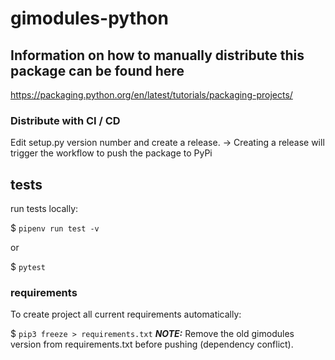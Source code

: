 # gimodules-python

## Information on how to manually distribute this package can be found here

https://packaging.python.org/en/latest/tutorials/packaging-projects/

### Distribute with CI / CD
Edit setup.py version number and create a release.
-> Creating a release will trigger the workflow to push the package to PyPi

## tests

run tests locally:

$ `pipenv run test -v` 

or 

$ `pytest`

### requirements

To create project all current requirements automatically:

$ `pip3 freeze > requirements.txt`
**_NOTE:_** Remove the old gimodules version from requirements.txt before pushing (dependency conflict).